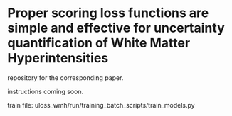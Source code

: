 # Proper scoring loss functions are simple and effective for uncertainty quantification of White Matter Hyperintensities
repository for the corresponding paper.

instructions coming soon.

train file: uloss_wmh/run/training_batch_scripts/train_models.py

